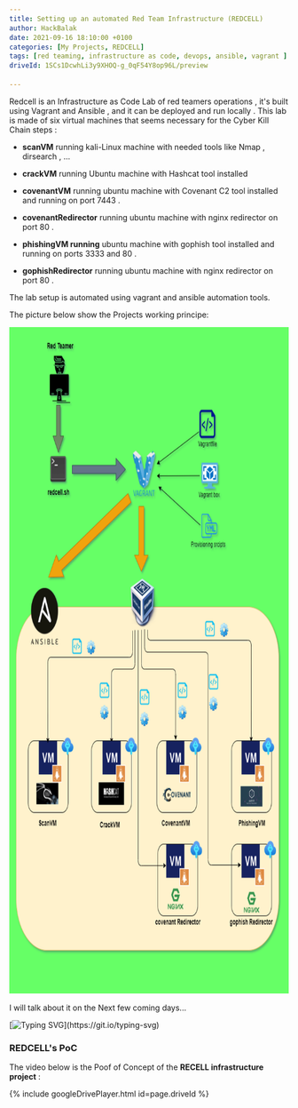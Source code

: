 ```yaml
---
title: Setting up an automated Red Team Infrastructure (REDCELL)
author: HackBalak
date: 2021-09-16 18:10:00 +0100
categories: [My Projects, REDCELL]
tags: [red teaming, infrastructure as code, devops, ansible, vagrant ]
driveId: 1SCs1DcwhLi3y9XHOQ-g_0qF54Y8op96L/preview

---
```


Redcell is an Infrastructure as Code Lab of red teamers operations , it's built using Vagrant and Ansible , and it can be deployed and run locally .
This lab is made of six virtual machines that seems necessary for the Cyber Kill Chain steps :

- **scanVM** running kali-Linux machine with needed tools like Nmap , dirsearch , ...

- **crackVM** running Ubuntu machine with Hashcat tool installed

- **covenantVM** running ubuntu machine with Covenant C2 tool installed and running on port 7443 .

- **covenantRedirector** running ubuntu machine with nginx redirector on port 80 .

- **phishingVM running** ubuntu machine with gophish tool installed and running on ports 3333 and 80 .

- **gophishRedirector** running ubuntu machine with nginx redirector on port 80 .

The lab setup is automated using vagrant and ansible automation tools.

The picture below show the Projects working principe:

<img src="https://github.com/HackBalak/Hackbalak.github.io/blob/main/_posts/Aseets/REDCELL/REDCELL.png?raw=true" width="840" height="1200">

I will talk about it on the Next few coming days...


[![Typing SVG](https://readme-typing-svg.herokuapp.com?font=comfortaa&color=016EEA&size=24&width=500&lines=Stay+Tunned+.+.+.)](https://git.io/typing-svg)

### REDCELL's PoC

The video below is the Poof of Concept of the **RECELL infrastructure project** : 

{% include googleDrivePlayer.html id=page.driveId %}
